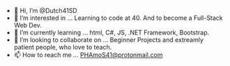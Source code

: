 - 👋 Hi, I’m @Dutch41SD
- 👀 I’m interested in ... Learning to code at 40. And to become a Full-Stack Web Dev.
- 🌱 I’m currently learning ... html, C#, JS, .NET Framework, Bootstrap.
- 💞️ I’m looking to collaborate on ... Beginner Projects and extreamly patient people, who love to teach. 
- 📫 How to reach me ... PHAmoS41@protonmail.com

<!---
Dutch41SD/Dutch41SD is a ✨ special ✨ repository because its `README.md` (this file) appears on your GitHub profile.
You can click the Preview link to take a look at your changes.
--->
